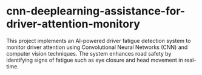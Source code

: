 # cnn-deeplearning-assistance-for-driver-attention-monitory
This project implements an AI-powered driver fatigue detection system to monitor driver attention using Convolutional Neural Networks (CNN) and computer vision techniques. The system enhances road safety by identifying signs of fatigue such as eye closure and head movement in real-time.
